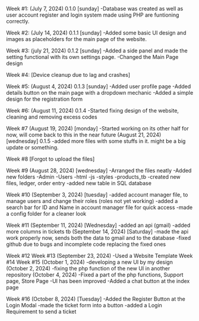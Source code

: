 Week #1: (July 7, 2024) 0.1.0 [sunday]
  -Database was created as well as user account register and login system made using PHP are funtioning correctly.
  
Week #2: (July 14, 2024) 0.1.1 [sunday]
  -Added some basic UI design and images as placeholders for the main page of the website.

Week #3: (july 21, 2024) 0.1.2 [sunday]
  -Added a side panel and made the setting functional with its own settings page.
  -Changed the Main Page design
  
Week #4: [Device cleanup due to lag and crashes]

Week #5: (August 4, 2024) 0.1.3 [sunday]
  -Added user profile page
  -Added details button on the main page with a dropdown mechanic
  -Added a simple design for the registration form
  
Week #6: (August 11, 2024) 0.1.4
  -Started fixing design of the website, cleaning and removing excess codes

Week #7 (August 19, 2024) [monday]
  -Started working on its other half for now, will come back to this in the near future
        (August 21, 2024) [wednesday] 0.1.5
  -added more files with some stuffs in it. might be a big update or something.

Week #8 [Forgot to upload the files]

Week #9 (August 28, 2024) [wednesday]
  -Arranged the files neatly
  -Added new folders
    -Admin
    -Users
    -html
    -js
    -styles
    -products_tb
  -created new files, ledger, order entry
  -added new table in SQL database

Week #10 (September 3, 2024) [tuesday]
  -added account manager file, to manage users and change their roles (roles not yet working)
  -added a search bar for ID and Name in account manager file for quick access
  -made a config folder for a cleaner look


Week #11 (September 11, 2024) [Wednesday]
  -added an api (gmail) 
  -added more columns in tickets tb
         (September 14, 2024) [Saturday]
  -made the api work properly now, sends both the data to gmail and to the database
  -fixed github due to bugs and incomplete code replacing the fixed ones

Week #12
Week #13 (September 23, 2024)
  -Used a Website Template
Week #14 
Week #15 (October 1, 2024)
  -developing a new UI by my design
         (October 2, 2024)
  -fixing the php function of the new UI in another repository
         (October 4, 2024)
  -Fixed a part of the php functions, Support page, Store Page
  -UI has been improved
  -Added a chat button at the index page
  
Week #16 (October 8, 2024) [Tuesday]
  -Added the Register Button at the Login Modal
  -made the ticket form into a button
  -added a Login Requirement to send a ticket
